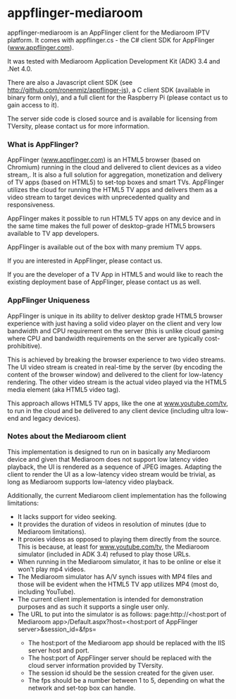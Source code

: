 appflinger-mediaroom
====================

appflinger-mediaroom is an AppFlinger client for the Mediaroom IPTV platform. It comes with appflinger.cs - the C# client SDK for AppFlinger (www.appflinger.com).

It was tested with Mediaroom Application Development Kit (ADK) 3.4 and .Net 4.0.

There are also a Javascript client SDK (see http://github.com/ronenmiz/appflinger-js), a C client SDK (available in binary form only), and a full client for the Raspberry Pi (please contact us to gain access to it). 

The server side code is closed source and is available for licensing from TVersity, please contact us for more information.

### What is AppFlinger?

AppFlinger (www.appflinger.com) is an HTML5 browser (based on Chromium) running in the cloud and delivered to client devices as a video stream,. It is also a full solution for aggregation, monetization and delivery of TV apps (based on HTML5) to set-top boxes and smart TVs. AppFlinger utilizes the cloud for running the HTML5 TV apps and delivers them as a video stream to target devices with unprecedented quality and responsiveness.

AppFlinger makes it possible to run HTML5 TV apps on any device and in the same time makes the full power of desktop-grade HTML5 browsers available to TV app developers.

AppFlinger is available out of the box with many premium TV apps.

If you are interested in AppFlinger, please contact us.

If you are the developer of a TV App in HTML5 and would like to reach the existing deployment base of AppFlinger, please contact us as well.

### AppFlinger Uniqueness

AppFlinger is unique in its ability to deliver desktop grade HTML5 browser experience with just having a solid video player on the client and very low bandwidth and CPU requirement on the server (this is unlike cloud gaming where CPU and bandwidth requirements on the server are typically cost-prohibitive).

This is achieved by breaking the browser experience to two video streams. The UI video stream is created in real-time by the server (by encoding the content of the browser window) and delivered to the client for low-latency rendering. The other video stream is the actual video played via the HTML5 media element (aka HTML5 video tag).

This approach allows HTML5 TV apps, like the one at www.youtube.com/tv, to run in the cloud and be delivered to any client device (including ultra low-end and legacy devices).

### Notes about the Mediaroom client

This implementation is designed to run on in basically any Mediaroom device and given that Mediaroom does not support low latency video playback, the UI is rendered as a sequence of JPEG images. Adapting the client to render the UI as a low-latency video stream would be trivial, as long as Mediaroom supports low-latency video playback.

Additionally, the current Mediaroom client implementation has the following limitations:
- It lacks support for video seeking.
- It provides the duration of videos in resolution of minutes (due to Mediaroom limitations).
- It proxies videos as opposed to playing them directly from the source. This is because, at least for www.youtube.com/tv, the Mediaroom simulator (included in ADK 3.4) refused to play those URLs.
- When running in the Mediaroom simulator, it has to be online or else it won't play mp4 videos.
- The Mediaroom simulator has A/V synch issues with MP4 files and those will be evident when the HTML5 TV app utilizes MP4 (most do, including YouTube).
- The current client implementation is intended for demonstration purposes and as such it supports a single user only.
- The URL to put into the simulator is as follows:
  page:http://<host:port of Mediaroom app>/Default.aspx?host=<host:port of AppFlinger server>&session_id=<session id>&fps=<frames per second>
  - The host:port of the Mediaroom app should be replaced with the IIS server host and port.
  - The host:port of AppFlinger server should be replaced with the cloud server information provided by TVersity.
  - The session id should be the session created for the given user.
  - The fps should be a number between 1 to 5, depending on what the network and set-top box can handle.